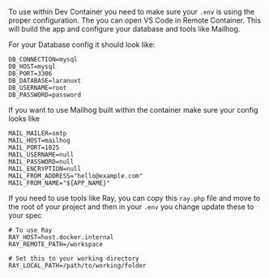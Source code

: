 To use within Dev Container you need to make sure your `.env` is using the proper configuration. The you can open VS Code in Remote Container. This will build the app and configure your database and tools like Mailhog.

For your Database config it should look like:

```
DB_CONNECTION=mysql
DB_HOST=mysql
DB_PORT=3306
DB_DATABASE=laranuxt
DB_USERNAME=root
DB_PASSWORD=password
```

If you want to use Mailhog built within the container make sure your config looks like
```
MAIL_MAILER=smtp
MAIL_HOST=mailhog
MAIL_PORT=1025
MAIL_USERNAME=null
MAIL_PASSWORD=null
MAIL_ENCRYPTION=null
MAIL_FROM_ADDRESS="hello@example.com"
MAIL_FROM_NAME="${APP_NAME}"
```

If you need to use tools like Ray, you can copy this `ray.php` file and move to the root of your project
and then in your `.env` you change update these to your spec

```
# To use Ray
RAY_HOST=host.docker.internal
RAY_REMOTE_PATH=/workspace

# Set this to your working directory
RAY_LOCAL_PATH=/path/to/working/folder
```
